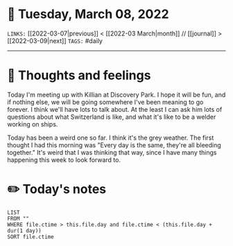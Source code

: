 # 📅 Tuesday, March 08, 2022
`LINKS:` [[2022-03-07|previous]] < [[2022-03 March|month]] // [[journal]] > [[2022-03-09|next]] 
`TAGS:` #daily

---
# 💭 Thoughts and feelings
Today I'm meeting up with Killian at Discovery Park. I hope it will be fun, and if nothing else, we will be going somewhere I've been meaning to go forever. I think we'll have lots to talk about. At the least I can ask him lots of questions about what Switzerland is like, and what it's like to be a welder working on ships. 

Today has been a weird one so far. I think it's the grey weather. The first thought I had this morning was "Every day is the same, they're all bleeding together." It's weird that I was thinking that way, since I have many things happening this week to look forward to. 

# ✏️ Today's notes
```dataview
LIST 
FROM ""
WHERE file.ctime > this.file.day and file.ctime < (this.file.day + dur(1 day))
SORT file.ctime
```
